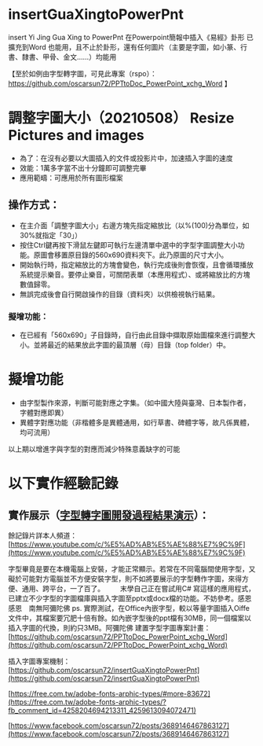 # insertGuaXingtoPowerPnt
insert Yi Jing Gua Xing to PowerPnt 在Powerpoint簡報中插入《易經》卦形
已擴充到Word 也能用，且不止於卦形，還有任何圖片（主要是字圖，如小篆、行書、隸書、甲骨、金文……）均能用

【至於如例由字型轉字圖，可見此專案（rspo）：https://github.com/oscarsun72/PPTtoDoc_PowerPoint_xchg_Word 】

# 調整字圖大小（20210508） Resize Pictures and images
* 為了：在沒有必要以大圖插入的文件或投影片中，加速插入字圖的速度
* 效能：1萬多字當不出十分鐘即可調整完畢
* 應用範疇：可應用於所有圖形檔案
## 操作方式：
* 在主介面「調整字圖大小」右邊方塊先指定縮放比（以%(100)分為單位，如30%就指定「30」）
* 按住Ctrl鍵再按下滑鼠左鍵即可執行左邊清單中選中的字型字圖調整大小功能。原圖會移置原目錄的560x690資料夾下。此乃原圖的尺寸大小。
* 開始執行時，指定縮放比的方塊會變色，執行完成後則會恢復，且會循環播放系統提示樂音。要停止樂音，可關閉表單（本應用程式）、或將縮放比的方塊數值歸零。
* 無誤完成後會自行開啟操作的目錄（資料夾）以供檢視執行結果。
### 擬增功能：
- 在已經有「560x690」子目錄時，自行由此目錄中擷取原始圖檔來進行調整大小。並將最近的結果放此字圖的最頂層（母）目錄（top folder）中。

# 擬增功能
+ 由字型製作來源，判斷可能對應之字集。（如中國大陸與臺灣、日本製作者，字體對應即異）
+ 異體字對應功能（非楷體多是異體通用，如行草書、碑體字等，故凡係異體，均可流用）

以上期以增進字與字型的對應而減少特殊意義缺字的可能

# 以下實作經驗記錄
## 實作展示（[字型轉字圖開發過程結果演示](https://youtu.be/1FS9TZ0tWRk)）：
餘記錄片詳本人頻道：[https://www.youtube.com/c/%E5%AD%AB%E5%AE%88%E7%9C%9F](https://www.youtube.com/c/%E5%AD%AB%E5%AE%88%E7%9C%9F)

字型畢竟是要在本機電腦上安裝，才能正常顯示。若常在不同電腦間使用字型，又礙於可能對方電腦並不方便安裝字型，則不如將要展示的字型轉作字圖，來得方便、通用、跨平台，一了百了。
　　末學自己正在嘗試用C# 寫這樣的應用程式，已建立不少字型的字圖檔庫與插入字圖至pptx或docx檔的功能。不妨參考。感恩感恩　南無阿彌陀佛
ps. 實際測試，在Office內嵌字型，較以等量字圖插入Oiffe文件中，其檔案要冗肥十倍有餘。如內嵌字型後的ppt檔有30MB，同一個檔案以插入字圖的代換，則約只3MB。阿彌陀佛
建置字型字圖專案計畫：[https://github.com/oscarsun72/PPTtoDoc_PowerPoint_xchg_Word](https://github.com/oscarsun72/PPTtoDoc_PowerPoint_xchg_Word)

插入字圖專案機制：[https://github.com/oscarsun72/insertGuaXingtoPowerPnt](https://github.com/oscarsun72/insertGuaXingtoPowerPnt)

[https://free.com.tw/adobe-fonts-arphic-types/#more-83672](https://free.com.tw/adobe-fonts-arphic-types/?fb_comment_id=4258204694213311_4259613094072471)

[https://www.facebook.com/oscarsun72/posts/3689146467863127](https://www.facebook.com/oscarsun72/posts/3689146467863127)

